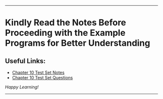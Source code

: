 
---

# Kindly Read the Notes Before Proceeding with the Example Programs for Better Understanding

## Useful Links:

- [Chapter 10 Test Set Notes](https://github.com/DipsanaRoy/learn-c-with-practice/blob/main/C010_Test_Set/CP10_NOTES.md)
- [Chapter 10 Test Set Questions](https://github.com/DipsanaRoy/learn-c-with-practice/blob/main/C010_Test_Set/CHAPTER_10_PRACTICE_SET.pdf)

*Happy Learning!*

---
